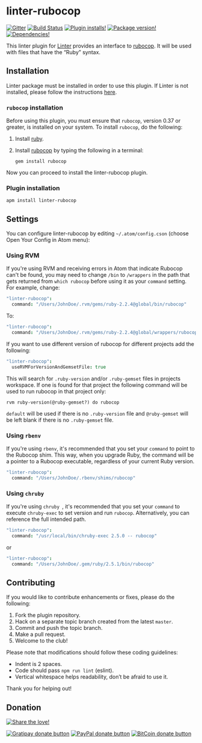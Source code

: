 # linter-rubocop

[![Gitter](https://img.shields.io/badge/gitter-join%20chat-1dce73.svg?style=flat)](https://gitter.im/AtomLinter/Linter?utm_source=badge&utm_medium=badge&utm_campaign=pr-badge&utm_content=badge)
[![Build Status](https://travis-ci.org/AtomLinter/linter-rubocop.svg?branch=master)](https://travis-ci.org/AtomLinter/linter-rubocop)
[![Plugin installs!](https://img.shields.io/apm/dm/linter-rubocop.svg)](https://atom.io/packages/linter-rubocop)
[![Package version!](https://img.shields.io/apm/v/linter-rubocop.svg?style=flat)](https://atom.io/packages/linter-rubocop)
[![Dependencies!](https://david-dm.org/AtomLinter/Linter.svg)](https://david-dm.org/AtomLinter/linter-rubocop)

This linter plugin for [Linter](https://github.com/AtomLinter/Linter) provides
an interface to [rubocop](https://github.com/bbatsov/rubocop). It will be used
with files that have the “Ruby” syntax.

## Installation

Linter package must be installed in order to use this plugin. If Linter is not
installed, please follow the instructions [here](https://github.com/AtomLinter/Linter).

### `rubocop` installation

Before using this plugin, you must ensure that `rubocop`, version 0.37 or
greater, is installed on your system. To install `rubocop`, do the following:

1.  Install [ruby](https://www.ruby-lang.org/).

2.  Install [rubocop](https://github.com/bbatsov/rubocop) by typing the
    following in a terminal:

    ```shell
    gem install rubocop
    ```

Now you can proceed to install the linter-rubocop plugin.

### Plugin installation

```shell
apm install linter-rubocop
```

## Settings

You can configure linter-rubocop by editing `~/.atom/config.cson`
(choose Open Your Config in Atom menu):

### Using RVM

If you're using RVM and receiving errors in Atom that indicate Rubocop can't be
found, you may need to change `/bin` to `/wrappers` in the path that gets
returned from `which rubocop` before using it as your `command` setting.
For example, change:

```cson
"linter-rubocop":
  command: "/Users/JohnDoe/.rvm/gems/ruby-2.2.4@global/bin/rubocop"
```

To:

```cson
"linter-rubocop":
  command: "/Users/JohnDoe/.rvm/gems/ruby-2.2.4@global/wrappers/rubocop"
```

If you want to use different version of rubocop for different projects add the following:

```cson
"linter-rubocop":
  useRVMForVersionAndGemsetFile: true
```

This will search for `.ruby-version` and/or `.ruby-gemset` files in projects workspace. If one is found for that project the following command will be used to run rubocop in that project only:
```shell
rvm ruby-version(@ruby-gemset?) do rubocop
```
`default` will be used if there is no `.ruby-version` file and `@ruby-gemset` will be left blank if there is no `.ruby-gemset` file.

### Using `rbenv`

If you're using `rbenv`, it's recommended that you set your `command` to point to the Rubocop shim. This way, when you upgrade Ruby, the command will be a pointer to a Rubocop executable, regardless of your current Ruby version.

```cson
"linter-rubocop":
  command: "/Users/JohnDoe/.rbenv/shims/rubocop"
```

### Using `chruby`

If you're using `chruby `, it's recommended that you set your `command` to execute `chruby-exec` to set version and run `rubocop`. Alternatively, you can reference the full intended path.

```cson
"linter-rubocop":
  command: "/usr/local/bin/chruby-exec 2.5.0 -- rubocop"
```

or

```cson
"linter-rubocop":
  command: "/Users/JohnDoe/.gem/ruby/2.5.1/bin/rubocop"
```

## Contributing

If you would like to contribute enhancements or fixes, please do the following:

1.  Fork the plugin repository.
2.  Hack on a separate topic branch created from the latest `master`.
3.  Commit and push the topic branch.
4.  Make a pull request.
5.  Welcome to the club!

Please note that modifications should follow these coding guidelines:

-   Indent is 2 spaces.
-   Code should pass `npm run lint` (eslint).
-   Vertical whitespace helps readability, don’t be afraid to use it.

Thank you for helping out!

## Donation

[![Share the love!](https://s3-eu-west-1.amazonaws.com/atom-linter/we-need-your-help.png?style=flat)](https://www.paypal.com/cgi-bin/webscr?cmd=_s-xclick&hosted_button_id=KXUYS4ARNHCN8 "Share the love")

[![Gratipay donate button](https://img.shields.io/gratipay/hd-deman.svg?style=flat)](https://www.gratipay.com/hd-deman/ "Donate weekly to this project using Gratipay")
[![PayPal donate button](https://img.shields.io/badge/paypal-donate-yellow.svg?style=flat)](https://www.paypal.com/cgi-bin/webscr?cmd=_s-xclick&hosted_button_id=KXUYS4ARNHCN8 "Donate once-off to this project using Paypal")
[![BitCoin donate button](https://img.shields.io/badge/bitcoin-donate-yellow.svg?style=flat)](https://www.coinbase.com/checkouts/2945dab392cb1cefbb7097e4cd17a603 "Donate once-off to this project using BitCoin")
